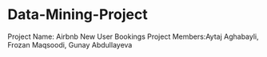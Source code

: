 # Data-Mining-Project
Project Name: Airbnb New User Bookings 
Project Members:Aytaj Aghabayli, Frozan Maqsoodi, Gunay Abdullayeva
